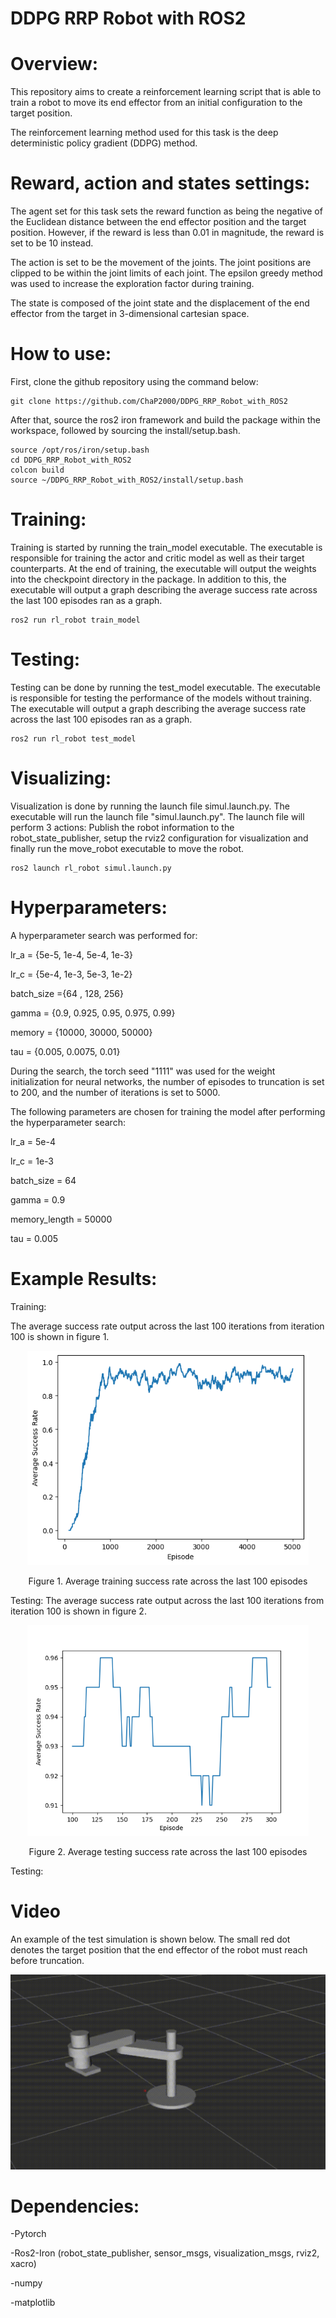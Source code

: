 # DDPG RRP Robot with ROS2
# Overview:

This repository aims to create a reinforcement learning script that is able to train a robot to move its end effector from an initial configuration to the target position.

The reinforcement learning method used for this task is the deep deterministic policy gradient (DDPG) method.

# Reward, action and states settings:

The agent set for this task sets the reward function as being the negative of the Euclidean distance between the end effector position and the target position. However, if the reward is less than 0.01 in magnitude, the reward is set to be 10 instead.

The action is set to be the movement of the joints. The joint positions are clipped to be within the joint limits of each joint. The epsilon greedy method was used to increase the exploration factor during training.

The state is composed of the joint state and the displacement of the end effector from the target in 3-dimensional cartesian space.

# How to use:

First, clone the github repository using the command below:

```shell
git clone https://github.com/ChaP2000/DDPG_RRP_Robot_with_ROS2
```

After that, source the ros2 iron framework and build the package within the workspace, followed by sourcing the install/setup.bash.

```shell
source /opt/ros/iron/setup.bash
cd DDPG_RRP_Robot_with_ROS2
colcon build
source ~/DDPG_RRP_Robot_with_ROS2/install/setup.bash
```

# Training:

Training is started by running the train_model executable. The executable is responsible for training the actor and critic model as well as their target counterparts. At the end of training, the executable will output the weights into the checkpoint directory in the package. In addition to this, the executable will output a graph describing the average success rate across the last 100 episodes ran as a graph.

```shell
ros2 run rl_robot train_model
```

# Testing:

Testing can be done by running the test_model executable. The executable is responsible for testing the performance of the models without training. The executable will output a graph describing the average success rate across the last 100 episodes ran as a graph.

```shell
ros2 run rl_robot test_model
```

# Visualizing:

Visualization is done by running the launch file simul.launch.py. The executable will run the launch file "simul.launch.py". The launch file will perform 3 actions: Publish the robot information to the robot_state_publisher, setup the rviz2 configuration for visualization and finally run the move_robot executable to move the robot. 

```shell
ros2 launch rl_robot simul.launch.py
```

# Hyperparameters:

A hyperparameter search was performed for:

lr_a = {5e-5, 1e-4, 5e-4, 1e-3}

lr_c = {5e-4, 1e-3, 5e-3, 1e-2}

batch_size ={64 , 128, 256}

gamma = {0.9, 0.925, 0.95, 0.975, 0.99}

memory = {10000, 30000, 50000}

tau = {0.005, 0.0075, 0.01}

During the search, the torch seed "1111" was used for the weight initialization for neural networks, the number of episodes to truncation is set to 200, and the number of iterations is set to 5000.

The following parameters are chosen for training the model after performing the hyperparameter search:

lr_a = 5e-4

lr_c = 1e-3

batch_size = 64

gamma = 0.9

memory_length = 50000

tau = 0.005

# Example Results:

Training:

The average success rate output across the last 100 iterations from iteration 100 is shown in figure 1.
<p align="center">
  <img src="images/success_avg.png" width="450">
</p>
<center>Figure 1. Average training success rate across the last 100 episodes</center>

Testing:
The average success rate output across the last 100 iterations from iteration 100 is shown in figure 2.
<p align="center">
  <img src="images/success_avg_test.png" width="450">
</p>
<center>Figure 2. Average testing success rate across the last 100 episodes</center>

Testing:

# Video
An example of the test simulation is shown below. The small red dot denotes the target position that the end effector of the robot must reach before truncation.

![demo](images/rviz2_simulation.gif)


# Dependencies:

-Pytorch

-Ros2-Iron (robot_state_publisher, sensor_msgs, visualization_msgs, rviz2, xacro)

-numpy

-matplotlib